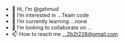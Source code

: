 - 👋 Hi, I’m @gahmud
- 👀 I’m interested in ...Team code
- 🌱 I’m currently learning ...none
- 💞️ I’m looking to collaborate on ...
- 📫 How to reach me ...2b2t228@gmail.com

<!---
gahmud/gahmud is a ✨ special ✨ repository because its `README.md` (this file) appears on your GitHub profile.
You can click the Preview link to take a look at your changes.
--->
